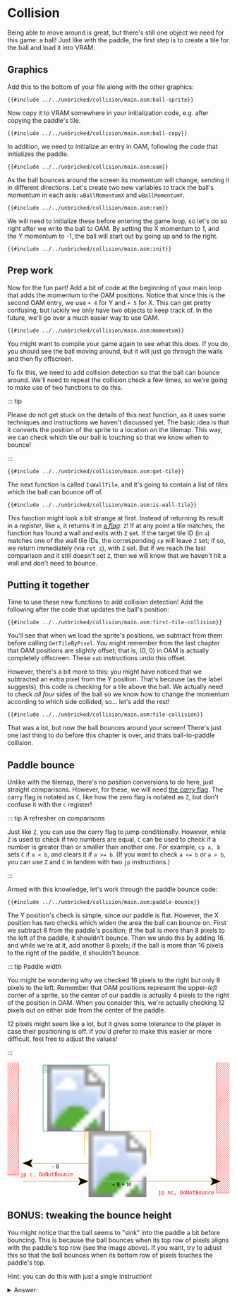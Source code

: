 # Collision

Being able to move around is great, but there's still one object we need for this game: a ball!
Just like with the paddle, the first step is to create a tile for the ball and load it into VRAM.

## Graphics

Add this to the bottom of your file along with the other graphics:
```rgbasm,linenos,start={{#line_no_of "" ../../unbricked/collision/main.asm:ball-sprite}}
{{#include ../../unbricked/collision/main.asm:ball-sprite}}
```

Now copy it to VRAM somewhere in your initialization code, e.g. after copying the paddle's tile.
```rgbasm,linenos,start={{#line_no_of "" ../../unbricked/collision/main.asm:ball-copy}}
{{#include ../../unbricked/collision/main.asm:ball-copy}}
```

In addition, we need to initialize an entry in OAM, following the code that initializes the paddle.
```rgbasm,linenos,start={{#line_no_of "" ../../unbricked/collision/main.asm:oam}}
{{#include ../../unbricked/collision/main.asm:oam}}
```

As the ball bounces around the screen its momentum will change, sending it in different directions.
Let's create two new variables to track the ball's momentum in each axis: `wBallMomentumX` and `wBallMomentumY`.
```rgbasm,linenos,start={{#line_no_of "" ../../unbricked/collision/main.asm:ram}}
{{#include ../../unbricked/collision/main.asm:ram}}
```

We will need to initialize these before entering the game loop, so let's do so right after we write the ball to OAM.
By setting the X momentum to 1, and the Y momentum to -1, the ball will start out by going up and to the right.
```rgbasm,linenos,start={{#line_no_of "" ../../unbricked/collision/main.asm:init}}
{{#include ../../unbricked/collision/main.asm:init}}
```

## Prep work

Now for the fun part!
Add a bit of code at the beginning of your main loop that adds the momentum to the OAM positions.
Notice that since this is the second OAM entry, we use `+ 4` for Y and `+ 5` for X.
This can get pretty confusing, but luckily we only have two objects to keep track of.
In the future, we'll go over a much easier way to use OAM.
```rgbasm,linenos,start={{#line_no_of "" ../../unbricked/collision/main.asm:momentum}}
{{#include ../../unbricked/collision/main.asm:momentum}}
```

You might want to compile your game again to see what this does.
If you do, you should see the ball moving around, but it will just go through the walls and then fly offscreen.

To fix this, we need to add collision detection so that the ball can bounce around.
We'll need to repeat the collision check a few times, so we're going to make use of two functions to do this.

::: tip

Please do not get stuck on the details of this next function, as it uses some techniques and instructions we haven't discussed yet.
The basic idea is that it converts the position of the sprite to a location on the tilemap.
This way, we can check which tile our ball is touching so that we know when to bounce!

:::

```rgbasm,linenos,start={{#line_no_of "" ../../unbricked/collision/main.asm:get-tile}}
{{#include ../../unbricked/collision/main.asm:get-tile}}
```

The next function is called `IsWallTile`, and it's going to contain a list of tiles which the ball can bounce off of.
```rgbasm,linenos,start={{#line_no_of "" ../../unbricked/collision/main.asm:is-wall-tile}}
{{#include ../../unbricked/collision/main.asm:is-wall-tile}}
```

This function might look a bit strange at first.
Instead of returning its result in a *register*, like `a`, it returns it in [a *flag*](../part1/operations.md#flags): `Z`!
If at any point a tile matches, the function has found a wall and exits with `Z` set.
If the target tile ID (in `a`) matches one of the wall tile IDs, the corresponding `cp` will leave `Z` set; if so, we return immediately (via `ret z`), with `Z` set.
But if we reach the last comparison and it still doesn't set `Z`, then we will know that we haven't hit a wall and don't need to bounce.

## Putting it together

Time to use these new functions to add collision detection!
Add the following after the code that updates the ball's position:
```rgbasm,linenos,start={{#line_no_of "" ../../unbricked/collision/main.asm:first-tile-collision}}
{{#include ../../unbricked/collision/main.asm:first-tile-collision}}
```

You'll see that when we load the sprite's positions, we subtract from them before calling `GetTileByPixel`.
You might remember from the last chapter that OAM positions are slightly offset; that is, (0, 0) in OAM is actually completely offscreen.
These `sub` instructions undo this offset.

However, there's a bit more to this: you might have noticed that we subtracted an extra pixel from the Y position.
That's because (as the label suggests), this code is checking for a tile above the ball.
We actually need to check *all four* sides of the ball so we know how to change the momentum according to which side collided, so... let's add the rest!

```rgbasm,linenos,start={{#line_no_of "" ../../unbricked/collision/main.asm:tile-collision}}
{{#include ../../unbricked/collision/main.asm:tile-collision}}
```

That was a lot, but now the ball bounces around your screen!
There's just one last thing to do before this chapter is over, and thats ball-to-paddle collision.

## Paddle bounce

Unlike with the tilemap, there's no position conversions to do here, just straight comparisons.
However, for these, we will need [the *carry* flag](../part1/operations.md#flags).
The carry flag is notated as `C`, like how the zero flag is notated as `Z`, but don't confuse it with the `c` register!

::: tip A refresher on comparisons

Just like `Z`, you can use the carry flag to jump conditionally.
However, while `Z` is used to check if two numbers are equal, `C` can be used to check if a number is greater than or smaller than another one.
For example, `cp a, b` sets `C` if `a < b`, and clears it if `a >= b`.
(If you want to check `a <= b` or `a > b`, you can use `Z` and `C` in tandem with two `jp` instructions.)

:::

Armed with this knowledge, let's work through the paddle bounce code:
```rgbasm,linenos,start={{#line_no_of "" ../../unbricked/collision/main.asm:paddle-bounce}}
{{#include ../../unbricked/collision/main.asm:paddle-bounce}}
```

The Y position's check is simple, since our paddle is flat.
However, the X position has two checks which widen the area the ball can bounce on.
First we subtract 8 from the paddle's position; if the ball is more than 8 pixels to the left of the paddle, it shouldn't bounce.
Then we undo this by adding 16, and while we're at it, add another 8 pixels; if the ball is more than 16 pixels to the right of the paddle, it shouldn't bounce.

::: tip Paddle width

You might be wondering why we checked 16 pixels to the right but only 8 pixels to the left.
Remember that OAM positions represent the upper-*left* corner of a sprite, so the center of our paddle is actually 4 pixels to the right of the position in OAM.
When you consider this, we're actually checking 12 pixels out on either side from the center of the paddle.

12 pixels might seem like a lot, but it gives some tolerance to the player in case their positioning is off.
If you'd prefer to make this easier or more difficult, feel free to adjust the values!

:::

<svg viewBox="-10 -10 860 520">
	<style>
		text { text-anchor: middle; fill: var(--fg); font-size: 20px; }
		.left { text-anchor: start; }
		.right { text-anchor: end; }
		.grid { stroke: var(--fg); opacity: 0.7; }
		.ball { stroke: teal; }
		.paddle { stroke: orange; }
		.excl { stroke: red; } text.excl { stroke: initial; fill: red; font-family: "Source Code Pro", Consolas, "Ubuntu Mono", Menlo, "DejaVu Sans Mono", monospace, monospace !important; }
		/* Overlays */
		rect, polyline { opacity: 0.5; stroke-width: 3; }
		/* Arrow */
		polygon { stroke: inherit; fill: var(--bg); }
		use + line { stroke-dasharray: 0 32 999; stroke-width: 2; }
	</style>
	<defs>
		<polygon id="arrow-head" points="0,0 -40,-16 -32,0 -40,16" stroke="context-stroke"/>
		<pattern id="ball-hatched" viewBox="0 0 4 4" width="8" height="8" patternUnits="userSpaceOnUse">
			<line x1="5" y1="-1" x2="-1" y2="5" class="ball"/>
			<line x1="5" y1="3" x2="3" y2="5" class="ball"/>
			<line x1="1" y1="-1" x2="-1" y2="1" class="ball"/>
		</pattern>
		<pattern id="paddle-hatched" viewBox="0 0 4 4" width="8" height="8" patternUnits="userSpaceOnUse">
			<line x1="5" y1="-1" x2="-1" y2="5" class="paddle"/>
			<line x1="5" y1="3" x2="3" y2="5" class="paddle"/>
			<line x1="1" y1="-1" x2="-1" y2="1" class="paddle"/>
		</pattern>
		<pattern id="excl-hatched" viewBox="0 0 4 4" width="8" height="8" patternUnits="userSpaceOnUse">
			<line x1="5" y1="-1" x2="-1" y2="5" class="excl"/>
			<line x1="5" y1="3" x2="3" y2="5" class="excl"/>
			<line x1="1" y1="-1" x2="-1" y2="1" class="excl"/>
		</pattern>
	</defs>
	<image x="128" y="0" width="256" height="256" href="../assets/part2/img/ball.png"/>
	<rect x="128" y="0" width="32" height="32" fill="url(#ball-hatched)"/>
	<image x="288" y="256" width="256" height="256" href="../assets/part2/img/paddle.png"/>
	<rect x="288" y="256" width="32" height="32" fill="url(#paddle-hatched)"/>
	<line class="grid" x1="-10" y1="0" x2="850" y2="0"/>
	<line class="grid" x1="-10" y1="32" x2="850" y2="32"/>
	<line class="grid" x1="-10" y1="64" x2="850" y2="64"/>
	<line class="grid" x1="-10" y1="96" x2="850" y2="96"/>
	<line class="grid" x1="-10" y1="128" x2="850" y2="128"/>
	<line class="grid" x1="-10" y1="160" x2="850" y2="160"/>
	<line class="grid" x1="-10" y1="192" x2="850" y2="192"/>
	<line class="grid" x1="-10" y1="224" x2="850" y2="224"/>
	<line class="grid" x1="-10" y1="256" x2="850" y2="256"/>
	<line class="grid" x1="-10" y1="288" x2="850" y2="288"/>
	<line class="grid" x1="-10" y1="320" x2="850" y2="320"/>
	<line class="grid" x1="-10" y1="352" x2="850" y2="352"/>
	<line class="grid" x1="0" y1="-20" x2="0" y2="351"/>
	<line class="grid" x1="32" y1="-20" x2="32" y2="351"/>
	<line class="grid" x1="64" y1="-20" x2="64" y2="351"/>
	<line class="grid" x1="96" y1="-20" x2="96" y2="351"/>
	<line class="grid" x1="128" y1="-20" x2="128" y2="351"/>
	<line class="grid" x1="160" y1="-20" x2="160" y2="351"/>
	<line class="grid" x1="192" y1="-20" x2="192" y2="351"/>
	<line class="grid" x1="224" y1="-20" x2="224" y2="351"/>
	<line class="grid" x1="256" y1="-20" x2="256" y2="351"/>
	<line class="grid" x1="288" y1="-20" x2="288" y2="351"/>
	<line class="grid" x1="320" y1="-20" x2="320" y2="351"/>
	<line class="grid" x1="352" y1="-20" x2="352" y2="351"/>
	<line class="grid" x1="384" y1="-20" x2="384" y2="351"/>
	<line class="grid" x1="416" y1="-20" x2="416" y2="351"/>
	<line class="grid" x1="448" y1="-20" x2="448" y2="351"/>
	<line class="grid" x1="480" y1="-20" x2="480" y2="351"/>
	<line class="grid" x1="512" y1="-20" x2="512" y2="351"/>
	<line class="grid" x1="544" y1="-20" x2="544" y2="351"/>
	<line class="grid" x1="576" y1="-20" x2="576" y2="351"/>
	<line class="grid" x1="608" y1="-20" x2="608" y2="351"/>
	<line class="grid" x1="640" y1="-20" x2="640" y2="351"/>
	<line class="grid" x1="672" y1="-20" x2="672" y2="351"/>
	<line class="grid" x1="704" y1="-20" x2="704" y2="351"/>
	<line class="grid" x1="736" y1="-20" x2="736" y2="351"/>
	<line class="grid" x1="768" y1="-20" x2="768" y2="351"/>
	<line class="grid" x1="800" y1="-20" x2="800" y2="351"/>
	<line class="grid" x1="832" y1="-20" x2="832" y2="351"/>
	<rect x="128" y="0" width="256" height="256" class="ball" style="fill: none;"/>
	<polyline points="288,352 288,256 544,256 544,352" class="paddle" style="fill: none;"/>
	<rect x="-15" y="-15" width="47" height="440" class="excl" fill="url(#excl-hatched)"/>
	<text x="40" y="430" class="excl left">jp c, DoNotBounce</text>
	<rect x="800" y="-15" width="52" height="510" class="excl" fill="url(#excl-hatched)"/>
	<text x="790" y="500" class="excl right">jp nc, DoNotBounce</text>
	<use href="#arrow-head" x="48" y="380" transform="rotate(-180,48,380)" class="paddle"/><line x1="48" y1="380" x2="304" y2="380" class="paddle"/>
	<text x="176" y="400">- 8</text>
	<use href="#arrow-head" x="304" y="450" class="paddle"/><line x1="304" y1="450" x2="48" y2="450" class="paddle"/>
	<use href="#arrow-head" x="816" y="450" class="paddle"/><line x1="816" y1="450" x2="304" y2="450" class="paddle"/>
	<text x="432" y="470">+ 8 + 16</text>
</svg>


## BONUS: tweaking the bounce height

You might notice that the ball seems to "sink" into the paddle a bit before bouncing. This is because the ball bounces when its top row of pixels aligns with the paddle's top row (see the image above). If you want, try to adjust this so that the ball bounces when its bottom row of pixels touches the paddle's top.

Hint: you can do this with just a single instruction!

<details><summary>Answer:</summary>

```diff linenos,start={{#line_no_of "" ../../unbricked/collision/main.asm:paddle-bounce}}
	ld a, [_OAMRAM]
	ld b, a
	ld a, [_OAMRAM + 4]
+	sub a, 6
	cp a, b
```

Alternatively, you can add `add a, 6` just after `ld a, [_OAMRAM]`.

In both cases, try playing with that `6` value; see what feels right!

</details>
